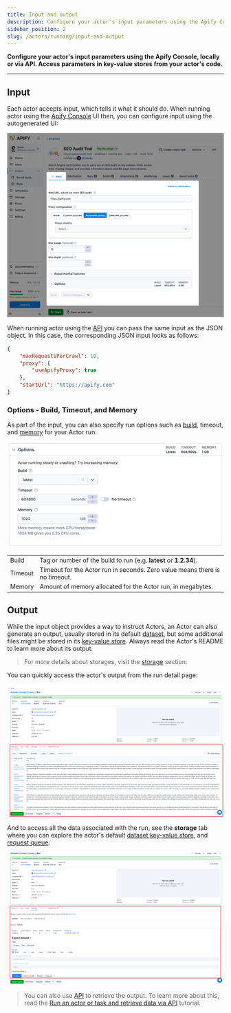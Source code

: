 ```yaml
---
title: Input and output
description: Configure your actor's input parameters using the Apify Console, locally or via API. Access parameters in key-value stores from your actor's code.
sidebar_position: 2
slug: /actors/running/input-and-output
---
```


**Configure your actor's input parameters using the Apify Console, locally or via API. Access parameters in key-value stores from your actor's code.**

---

## Input

Each actor accepts input, which tells it what it should do. When running actor using the [Apify Console](https://console.apify.com) UI then, you can configure input using the autogenerated UI:

![Input UI](./images/input_and_output/actor-input.png)

When running actor using the [API](https://docs.apify.com/api/v2) you can pass the same input as the JSON object. In this case, the corresponding JSON input looks as follows:

```json
{
    "maxRequestsPerCrawl": 10,
    "proxy": {
        "useApifyProxy": true
    },
    "startUrl": "https://apify.com"
}
```

### Options - Build, Timeout, and Memory

As part of the input, you can also specify run options such as [build](../development/builds.md), timeout, and [memory](./usage_and_resources.md) for your Actor run.

![Run options](./images/input_and_output/actor-options.png)

<!-- Using an HTML table because it doesn't have a header - markdown doesn't allow tables with no headers -->
<table>
    <tr>
        <td>Build</td>
        <td>Tag or number of the build to run (e.g. <strong>latest</strong> or <strong>1.2.34</strong>).</td>
    </tr>
    <tr>
        <td>Timeout</td>
        <td>Timeout for the Actor run in seconds. Zero value means there is no timeout.</td>
    </tr>
    <tr>
        <td>Memory</td>
        <td>Amount of memory allocated for the Actor run, in megabytes.</td>
    </tr>
</table>

## Output

While the input object provides a way to instruct Actors, an Actor can also generate an output, usually stored in its default [dataset](../../storage/dataset), but some additional files might be stored in its [key-value store](../../storage/key-value-store). Always read the Actor's README to learn more about its output.

> For more details about storages, visit the [storage](../../storage/index.md) section.

You can quickly access the actor's output from the run detail page:

![Actor output](./images/input_and_output/actor-output.png)

And to access all the data associated with the run, see the **storage** tab where you can explore the actor's default [dataset](../../storage/dataset),[key-value store](../../storage/key-value-store), and [request queue](../../storage/request-queue):

![Actor output](./images/input_and_output/actor-storage.png)

> You can also use [API](https://docs.apify.com/api/v2) to retrieve the output. To learn more about this, read the [Run an actor or task and retrieve data via API](/academy/api/run-actor-and-retrieve-data-via-api) tutorial.

